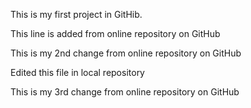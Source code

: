 This is my first project in GitHib.

This line is added from online repository on GitHub

This is my 2nd change from online repository on GitHub

Edited this file in local repository

This is my 3rd change from online repository on GitHub

